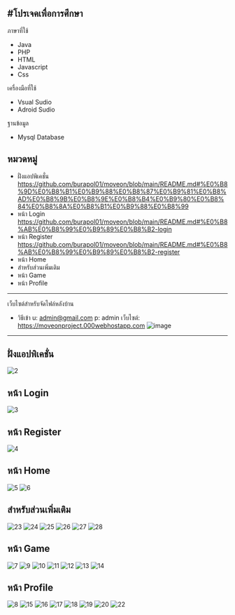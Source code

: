 #โปรเจคเพื่อการศึกษา
----------------------------------
ภาษาที่ใช้
- Java
- PHP
- HTML
- Javascript
- Css

เครื่องมือที่ใช้
- Vsual Sudio
- Adroid Sudio

ฐานข้อมูล
- Mysql Database

หมวดหมู่
-----------------------------------
- ฝั่งแอปพิเคชั่น https://github.com/burapol01/moveon/blob/main/README.md#%E0%B8%9D%E0%B8%B1%E0%B9%88%E0%B8%87%E0%B9%81%E0%B8%AD%E0%B8%9B%E0%B8%9E%E0%B8%B4%E0%B9%80%E0%B8%84%E0%B8%8A%E0%B8%B1%E0%B9%88%E0%B8%99
- หน้า Login 
https://github.com/burapol01/moveon/blob/main/README.md#%E0%B8%AB%E0%B8%99%E0%B9%89%E0%B8%B2-login
- หน้า Register
https://github.com/burapol01/moveon/blob/main/README.md#%E0%B8%AB%E0%B8%99%E0%B9%89%E0%B8%B2-register
- หน้า Home
- สำหรับส่วนเพิ่มเติม
- หน้า Game
- หน้า Profile


-----------------------------------
เว็บไซต์สำหรับจัดไฟล์หลังบ้าน
- วิธีเข้า 
u: admin@gmail.com 
p: admin เว็บไซต์: 
https://moveonproject.000webhostapp.com
![image](https://user-images.githubusercontent.com/59292729/114999585-2ff47900-9ecc-11eb-8678-b6d879dee4ef.png)
------------------------------------
ฝั่งแอปพิเคชั่น
------------------------------------
![2](https://user-images.githubusercontent.com/59292729/115000899-654d9680-9ecd-11eb-807f-c0766c8b27a5.png)

หน้า Login 
------------------------------------
![3](https://user-images.githubusercontent.com/59292729/115001798-3257d280-9ece-11eb-9b97-f36d11359d1f.png)

หน้า Register
------------------------------------
![4](https://user-images.githubusercontent.com/59292729/115002185-a4301c00-9ece-11eb-8d90-92950aaf82ba.png)

หน้า Home
------------------------------------
![5](https://user-images.githubusercontent.com/59292729/115007234-f7f13400-9ed3-11eb-817d-ef1b8b8c40ac.png)
![6](https://user-images.githubusercontent.com/59292729/115008551-70a4c000-9ed5-11eb-9c7e-3a5ac4714fdb.png)

สำหรับส่วนเพิ่มเติม
------------------------------------
![23](https://user-images.githubusercontent.com/59292729/115010288-6be10b80-9ed7-11eb-8f5a-74065458ce14.png)
![24](https://user-images.githubusercontent.com/59292729/115010295-6d123880-9ed7-11eb-936f-ce79c9187a75.png)
![25](https://user-images.githubusercontent.com/59292729/115010303-6f749280-9ed7-11eb-8bb3-dde18c8e3088.png)
![26](https://user-images.githubusercontent.com/59292729/115010310-713e5600-9ed7-11eb-963f-01b703aff2f3.png)
![27](https://user-images.githubusercontent.com/59292729/115010315-73081980-9ed7-11eb-9d38-333794f607c3.png)
![28](https://user-images.githubusercontent.com/59292729/115010319-74d1dd00-9ed7-11eb-8a82-91349efeefd0.png)


หน้า Game
------------------------------------
![7](https://user-images.githubusercontent.com/59292729/115008661-9631c980-9ed5-11eb-92b2-35f6974b02f8.png)
![9](https://user-images.githubusercontent.com/59292729/115008930-ead54480-9ed5-11eb-906d-5b34d27dc753.png)
![10](https://user-images.githubusercontent.com/59292729/115009150-2a9c2c00-9ed6-11eb-8cfb-ad6f6e27eaa7.png)
![11](https://user-images.githubusercontent.com/59292729/115009158-2bcd5900-9ed6-11eb-9c75-1837a2021aba.png)
![12](https://user-images.githubusercontent.com/59292729/115009243-4a335480-9ed6-11eb-9535-3594c6429772.png)
![13](https://user-images.githubusercontent.com/59292729/115009253-4bfd1800-9ed6-11eb-8038-f59bf47389d4.png)
![14](https://user-images.githubusercontent.com/59292729/115009258-4dc6db80-9ed6-11eb-804c-aa4cbe0a4921.png)


หน้า Profile
------------------------------------
![8](https://user-images.githubusercontent.com/59292729/115008705-a649a900-9ed5-11eb-9f19-fc60e32abe82.png)
![15](https://user-images.githubusercontent.com/59292729/115009286-56b7ad00-9ed6-11eb-96e2-da289d4a36ba.png)
![16](https://user-images.githubusercontent.com/59292729/115009667-ba41da80-9ed6-11eb-8a0f-ebb74965fa84.png)
![17](https://user-images.githubusercontent.com/59292729/115009676-bc0b9e00-9ed6-11eb-804d-5959e518ed07.png)
![18](https://user-images.githubusercontent.com/59292729/115009689-bdd56180-9ed6-11eb-9c61-550a35767b1f.png)
![19](https://user-images.githubusercontent.com/59292729/115009696-bf9f2500-9ed6-11eb-8c11-2d46ec997864.png)
![20](https://user-images.githubusercontent.com/59292729/115010146-49e78900-9ed7-11eb-9d8d-920493b74dde.png)
![22](https://user-images.githubusercontent.com/59292729/115010187-510e9700-9ed7-11eb-8664-6b2479e9a9cf.png)









